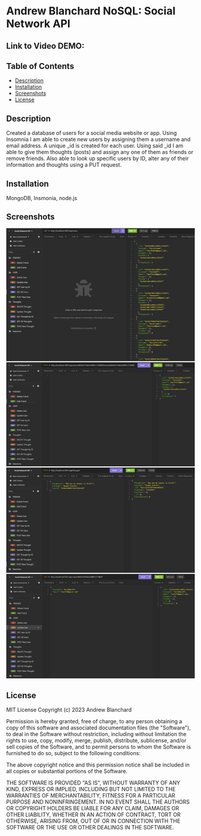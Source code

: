 # Andrew Blanchard NoSQL: Social Network API

## Link to Video DEMO: 

## Table of Contents
- [Description](#description)
- [Installation](#installation)
- [Screenshots](#screenshots)
- [License](#license)

## Description
Created a database of users for a social media website or app.  Using Insomnia I am able to create new users by assigning them a username and email address. A unique _id is created for each user. Using said _id I am able to give them thoughts (posts) and assign any one of them as friends or remove friends. Also able to look up specific users by ID, alter any of their information and thoughts using a PUT request. 

## Installation
MongoDB, Insmonia, node.js

## Screenshots 
<img alt="GET Users" src= "https://github.com/AndrewBlanchard/Social-Network-API/blob/master/Public/Screenshots/GET_Users_Screenshot.png?raw=true">
<img alt="POST Add Friend" src= "https://github.com/AndrewBlanchard/Social-Network-API/blob/master/Public/Screenshots/POST_AddFriend_Screenshot.png?raw=true">
<img alt="POST New Thought" src= "https://github.com/AndrewBlanchard/Social-Network-API/blob/master/Public/Screenshots/POST_Thought_Screenshot.png?raw=true">
<img alt="PUT Update USer Info "src= "https://github.com/AndrewBlanchard/Social-Network-API/blob/master/Public/Screenshots/PUT_Update_User_Screenshot.png?raw=true">

## License

MIT License Copyright (c) 2023 Andrew Blanchard

Permission is hereby granted, free of charge, to any person obtaining a copy of this software and associated documentation files (the "Software"), to deal in the Software without restriction, including without limitation the rights to use, copy, modify, merge, publish, distribute, sublicense, and/or sell copies of the Software, and to permit persons to whom the Software is furnished to do so, subject to the following conditions:

The above copyright notice and this permission notice shall be included in all copies or substantial portions of the Software.

THE SOFTWARE IS PROVIDED "AS IS", WITHOUT WARRANTY OF ANY KIND, EXPRESS OR IMPLIED, INCLUDING BUT NOT LIMITED TO THE WARRANTIES OF MERCHANTABILITY, FITNESS FOR A PARTICULAR PURPOSE AND NONINFRINGEMENT. IN NO EVENT SHALL THE AUTHORS OR COPYRIGHT HOLDERS BE LIABLE FOR ANY CLAIM, DAMAGES OR OTHER LIABILITY, WHETHER IN AN ACTION OF CONTRACT, TORT OR OTHERWISE, ARISING FROM, OUT OF OR IN CONNECTION WITH THE SOFTWARE OR THE USE OR OTHER DEALINGS IN THE SOFTWARE.
